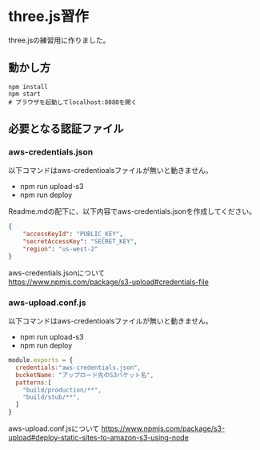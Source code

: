 # three.js習作
 
three.jsの練習用に作りました。

## 動かし方
```
npm install
npm start
# ブラウザを起動してlocalhost:8080を開く
```

## 必要となる認証ファイル

### aws-credentials.json

以下コマンドはaws-credentioalsファイルが無いと動きません。

* npm run upload-s3
* npm run deploy

Readme.mdの配下に、以下内容でaws-credentials.jsonを作成してください。

```json
{ 
    "accessKeyId": "PUBLIC_KEY", 
    "secretAccessKey": "SECRET_KEY", 
    "region": "us-west-2" 
}
```

aws-credentials.jsonについて  
https://www.npmjs.com/package/s3-upload#credentials-file

### aws-upload.conf.js

以下コマンドはaws-credentioalsファイルが無いと動きません。

* npm run upload-s3
* npm run deploy

```javascript
module.exports = {
  credentials:"aws-credentials.json",
  bucketName: "アップロード先のS3バケット名",
  patterns:[
    "build/production/**",
    "build/stub/**",
  ]
}
```

aws-upload.conf.jsについて
https://www.npmjs.com/package/s3-upload#deploy-static-sites-to-amazon-s3-using-node

